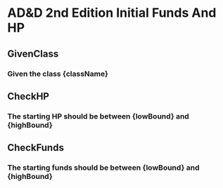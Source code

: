 # AD&D 2nd Edition Initial Funds And HP

## GivenClass
### Given the class {className}

## CheckHP
### The starting HP should be between {lowBound} and {highBound}

## CheckFunds
### The starting funds should be between {lowBound} and {highBound}